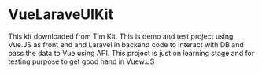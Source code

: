 # VueLaraveUIKit
This kit downloaded from Tim Kit. This is demo and test project using Vue.JS as front end and Laravel in backend code to interact with DB and pass the data to Vue using API. This project is just on learning stage and for testing purpose to get good hand in Vuew.JS

